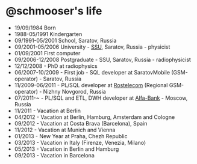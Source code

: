 @schmooser's life
=================

- 19/09/1984 Born
- 1988-05/1991 Kindergarten
- 09/1991-05/2001 School, Saratov, Russia
- 09/2001-05/2006 University - [SSU](http://sgu.ru), Saratov, Russia - physicist
- 01/09/2001 First computer
- 09/2006-12/2008 Postgraduate - SSU, Saratov, Russia - radiophysicist
- 12/12/2008 - PhD at radiophysics
- 06/2007-10/2009 - First job - SQL developer at SaratovMobile (GSM-operator) - Saratov, Russia
- 11/2009-06/2011 - PL/SQL developer at [Rostelecom](http://www.rostelecom.ru/en/about/info/) (Regional GSM-operator) - Nizhny Novgorod, Russia
- 07/2011-~ - PL/SQL and ETL, DWH developer at [Alfa-Bank](http://alfabank.ru) - Moscow, Russia
- 11/2011 - Vacation at Berlin
- 04/2012 - Vacation at Berlin, Hamburg, Amsterdam and Cologne
- 09/2012 - Vacation at Costa Brava (Barcelona), Spain
- 11/2012 - Vacation at Munich and Vienna
- 01/2013 - New Year at Praha, Chezh Republic
- 03/2013 - Vacation in Italy (Firenze, Venezia, Milano)
- 05/2013 - Vacation in Berlin and Hamburg
- 09/2013 - Vacation in Barcelona
